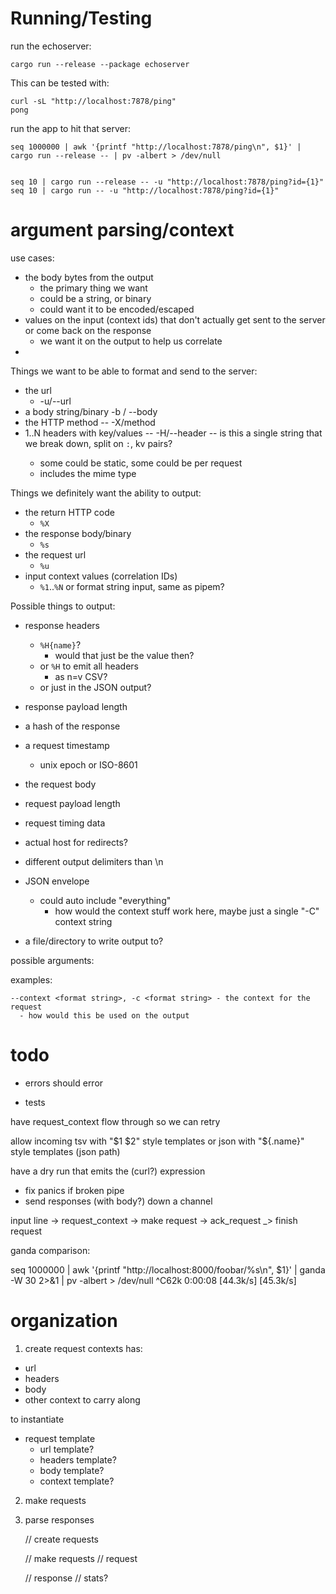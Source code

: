 # Running/Testing

run the echoserver:

    cargo run --release --package echoserver
    
This can be tested with:

    curl -sL "http://localhost:7878/ping"
    pong 


run the app to hit that server:

    seq 1000000 | awk '{printf "http://localhost:7878/ping\n", $1}' | cargo run --release -- | pv -albert > /dev/null
    
    
    seq 10 | cargo run --release -- -u "http://localhost:7878/ping?id={1}"
    seq 10 | cargo run -- -u "http://localhost:7878/ping?id={1}"

    
# argument parsing/context

use cases:

  - the body bytes from the output
    - the primary thing we want
    - could be a string, or binary
    - could want it to be encoded/escaped
  - values on the input (context ids) that don't actually get sent to the server or come back on the response
    - we want it on the output to help us correlate
  - 
  
Things we want to be able to format and send to the server:
- the url
    - -u/--url <format string>
- a body string/binary
    -b / --body <format string>
- the HTTP method
    -- -X/method <string>
- 1..N headers with key/values
    -- -H/--header <format string> -- is this a single string that we break down, split on `:`, kv pairs?
    - some could be static, some could be per request
    - includes the mime type
  
Things we definitely want the ability to output:
  - the return HTTP code
    - `%X`
  - the response body/binary
    - `%s` 
  - the request url
    - `%u`
  - input context values (correlation IDs)
    - `%1`..`%N` or format string input, same as pipem?
  
Possible things to output:
  - response headers
    - `%H{name}`? 
      - would that just be the value then?
    - or `%H` to emit all headers
      - as n=v CSV?
    - or just in the JSON output?
  - response payload length
  - a hash of the response
  - a request timestamp
    - unix epoch or ISO-8601
  - the request body
  - request payload length
  - request timing data
  - actual host for redirects?
  - different output delimiters than \n
  
  
  - JSON envelope
    - could auto include "everything"
      - how would the context stuff work here, maybe just a single "-C" context string
  
  - a file/directory to write output to?


possible arguments:

examples:

    --context <format string>, -c <format string> - the context for the request  
      - how would this be used on the output

# todo

- errors should error

- tests

have request_context flow through so we can retry

allow incoming tsv with "$1 $2" style templates
or json with "${.name}" style templates (json path)

have a dry run that emits the (curl?) expression



- fix panics if broken pipe
- send responses (with body?) down a channel

input line -> request_context -> make request -> ack_request 
                                          \_> finish request


ganda comparison:

seq 1000000 | awk '{printf "http://localhost:8000/foobar/%s\n", $1}' | ganda -W 30 2>&1 | pv -albert > /dev/null
^C62k 0:00:08 [44.3k/s] [45.3k/s]

# organization

1. create request contexts
has:
- url
- headers
- body
- other context to carry along


to instantiate
- request template
    - url template?
    - headers template?
    - body template?
    - context template?

2. make requests


3. parse responses

 
    // create requests

    // make requests
        // request 

    // response
    // stats?



